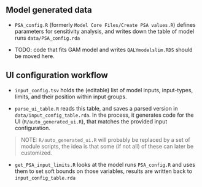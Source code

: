 ## Model generated data

-   `PSA_config.R` (formerly `Model Core Files/Create PSA values.R`) defines parameters for sensitivity analysis, and writes down the table of model runs `data/PSA_config.rda`

- TODO: code that fits GAM model and writes `QALYmodelslim.RDS` should be moved here.

## UI configuration workflow

-   `input_config.tsv` holds the (editable) list of model inputs, input-types, limits, and their position within input groups.

-   `parse_ui_table.R` reads this table, and saves a parsed version in `data/input_config_table.rda`. In the process, it generates code for the UI (`R/auto_generated_ui.R`), that matches the provided input configuration.

> NOTE: `R/auto_generated_ui.R` will probably be replaced by a set of module scripts, the idea is that some (if not all) of these can later be customized.

-   `get_PSA_input_limits.R` looks at the model runs `PSA_config.R` and uses them to set soft bounds on those variables, results are written back to `input_config_table.rda`
